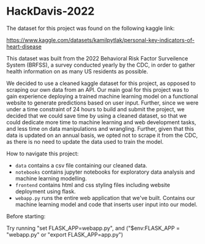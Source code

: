 # HackDavis-2022

The dataset for this project was found on the following kaggle link:

https://www.kaggle.com/datasets/kamilpytlak/personal-key-indicators-of-heart-disease

This dataset was built from the 2022 Behavioral Risk Factor Surveilence System (BRFSS), a survey conducted yearly by the CDC, in order to gather health information on as many US residents as possible. 

We decided to use a cleaned kaggle dataset for this project, as opposed to scraping our own data from an API. Our main goal for this project was to gain experience deploying a trained machine learning model on a functional website to generate predictions based on user input. Further, since we were under a time constraint of 24 hours to build and submit the project, we decided that we could save time by using a cleaned dataset, so that we could dedicate more time to machine learning and web development tasks, and less time on data manipulations and wrangling. Further, given that this data is updated on an annual basis, we opted not to scrape it from the CDC, as there is no need to update the data used to train the model.

How to navigate this project:
- `data` contains a csv file containing our cleaned data.
- `notebooks` contains jupyter notebooks for exploratory data analysis and machine learning modelling.
- `frontend` contains html and css styling files including website deployment using flask. 
- `webapp.py` runs the entire web application that we've built. Contains our machine learning model and code that inserts user input into our model.

Before starting: 

Try running "set FLASK_APP=webapp.py", and ("$env:FLASK_APP = "webapp.py" or "export FLASK_APP=app.py")
